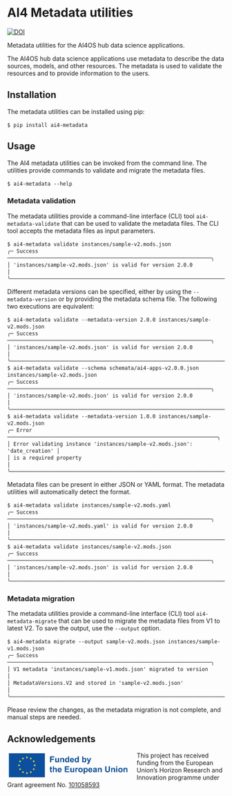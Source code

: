 # AI4 Metadata utilities

[![DOI](https://zenodo.org/badge/721337407.svg)](https://zenodo.org/doi/10.5281/zenodo.13343453)

Metadata utilities for the AI4OS hub data science applications.

The AI4OS hub data science applications use metadata to describe the data
sources, models, and other resources. The metadata is used to validate the
resources and to provide information to the users.

## Installation

The metadata utilities can be installed using pip:

    $ pip install ai4-metadata

## Usage

The AI4 metadata utilities can be invoked from the command line. The utilities
provide commands to validate and migrate the metadata files.

    $ ai4-metadata --help

### Metadata validation

The metadata utilities provide a command-line interface (CLI) tool
`ai4-metadata-validate` that can be used to validate the metadata files. The
CLI tool accepts the metadata files as input parameters.

    $ ai4-metadata validate instances/sample-v2.mods.json
    ╭─ Success ──────────────────────────────────────────────────────────────────╮
    │ 'instances/sample-v2.mods.json' is valid for version 2.0.0                 │
    ╰────────────────────────────────────────────────────────────────────────────╯

Different metadata versions can be specified, either by using the
`--metadata-version` or by providing the metadata schema file. The following
two executions are equivalent:

    $ ai4-metadata validate --metadata-version 2.0.0 instances/sample-v2.mods.json
    ╭─ Success ──────────────────────────────────────────────────────────────────╮
    │ 'instances/sample-v2.mods.json' is valid for version 2.0.0                 │
    ╰────────────────────────────────────────────────────────────────────────────╯
    $ ai4-metadata validate --schema schemata/ai4-apps-v2.0.0.json instances/sample-v2.mods.json
    ╭─ Success ──────────────────────────────────────────────────────────────────╮
    │ 'instances/sample-v2.mods.json' is valid for version 2.0.0                 │
    ╰────────────────────────────────────────────────────────────────────────────╯
    $ ai4-metadata validate --metadata-version 1.0.0 instances/sample-v2.mods.json
    ╭─ Error ────────────────────────────────────────────────────────────────────╮
    │ Error validating instance 'instances/sample-v2.mods.json': 'date_creation' │
    │ is a required property                                                     │
    ╰────────────────────────────────────────────────────────────────────────────╯

Metadata files can be present in either JSON or YAML format. The metadata
utilities will automatically detect the format.

    $ ai4-metadata validate instances/sample-v2.mods.yaml
    ╭─ Success ──────────────────────────────────────────────────────────────────╮
    │ 'instances/sample-v2.mods.yaml' is valid for version 2.0.0                 │
    ╰────────────────────────────────────────────────────────────────────────────╯
    $ ai4-metadata validate instances/sample-v2.mods.json
    ╭─ Success ──────────────────────────────────────────────────────────────────╮
    │ 'instances/sample-v2.mods.json' is valid for version 2.0.0                 │
    ╰────────────────────────────────────────────────────────────────────────────╯

### Metadata migration

The metadata utilities provide a command-line interface (CLI) tool
`ai4-metadata-migrate` that can be used to migrate the metadata files from V1
to latest V2. To save the output, use the `--output` option.

    $ ai4-metadata migrate --output sample-v2.mods.json instances/sample-v1.mods.json
    ╭─ Success ──────────────────────────────────────────────────────────────────╮
    │ V1 metadata 'instances/sample-v1.mods.json' migrated to version            │
    │ MetadataVersions.V2 and stored in 'sample-v2.mods.json'                    │
    ╰────────────────────────────────────────────────────────────────────────────╯

Please review the changes, as the metadata migration is not complete, and
manual steps are needed.

## Acknowledgements

<img width=300 align="left" src="https://raw.githubusercontent.com/AI4EOSC/.github/ai4eosc/profile/EN-Funded.jpg" alt="Funded by the European Union" />

This project has received funding from the European Union’s Horizon Research and Innovation programme under Grant agreement No. [101058593](https://cordis.europa.eu/project/id/101058593)
